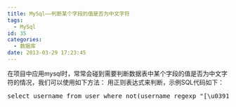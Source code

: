 ```yaml
---
title: MySql——判断某个字段的值是否为中文字符
tags:
  - MySql
id: 35
categories:
  - 数据库
date: 2013-03-29 17:23:45
---
```


在项目中应用mysql时，常常会碰到需要判断数据表中某个字段的值是否为中文字符的情况，我们可以使用如下方法：
用正则表达式来判断，示例SQL代码如下：

<pre class="prettyprint linenums bush:sql" lang="sql">select username from user where not(username regexp "[\u0391-\uFFE5]");
</pre>